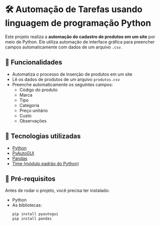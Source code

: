# 🛠️ Automação de Tarefas usando linguagem de programação Python

Este projeto realiza a **automação do cadastro de produtos em um site** por meio de Python. Ele utiliza automação de interface gráfica para preencher campos automaticamente com dados de um arquivo `.csv`.

## 🚀 Funcionalidades

- Automatiza o processo de inserção de produtos em um site
- Lê os dados de produtos de um arquivo `produtos.csv`
- Preenche automaticamente os seguintes campos:
  - Código do produto
  - Marca
  - Tipo
  - Categoria
  - Preço unitário
  - Custo
  - Observações

## 🧰 Tecnologias utilizadas

- [Python](https://www.python.org/)
- [PyAutoGUI](https://pyautogui.readthedocs.io/en/latest/)
- [Pandas](https://pandas.pydata.org/)
- [Time (módulo padrão do Python)](https://docs.python.org/3/library/time.html)

## 📁 Pré-requisitos

Antes de rodar o projeto, você precisa ter instalado:

- Python
- As bibliotecas:
  ```bash
  pip install pyautogui
  pip install pandas
